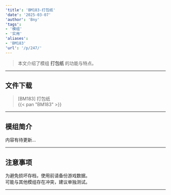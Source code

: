 ```yaml
---
'title': 'BM183-打包纸'
'date': '2025-03-07'
'author': 'Bny'
'tags':
- '模组'
- '实用'
'aliases':
- 'BM183'
'url': '/p/247/'
---
```


> 本文介绍了模组 **打包纸** 的功能与特点。

---

## 文件下载

> [BM183] 打包纸  
{{< pan "BM183" >}}  

---

## 模组简介

>  
内容有待更新...  

---

## 注意事项

>  
为避免损坏存档，使用前请备份游戏数据。  
可能与其他模组存在冲突，建议单独测试。  

---

